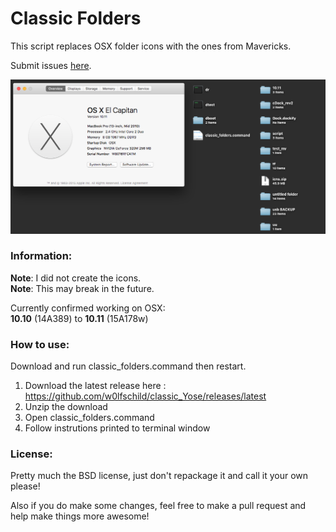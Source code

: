 # Classic Folders
This script replaces OSX folder icons with the ones from Mavericks.

Submit issues [here](https://github.com/w0lfschild/classic_Yose/issues/new). 

![Preview](example.png)

### Information:
**Note**: I did not create the icons.    
**Note**: This may break in the future. 

Currently confirmed working on OSX:    
**10.10** (14A389) to **10.11** (15A178w)     

### How to use:
Download and run classic_folders.command then restart.

1. Download the latest release here : https://github.com/w0lfschild/classic_Yose/releases/latest
2. Unzip the download
3. Open classic_folders.command
4. Follow instrutions printed to terminal window

### License:
Pretty much the BSD license, just don't repackage it and call it your own please!

Also if you do make some changes, feel free to make a pull request and help make things more awesome!